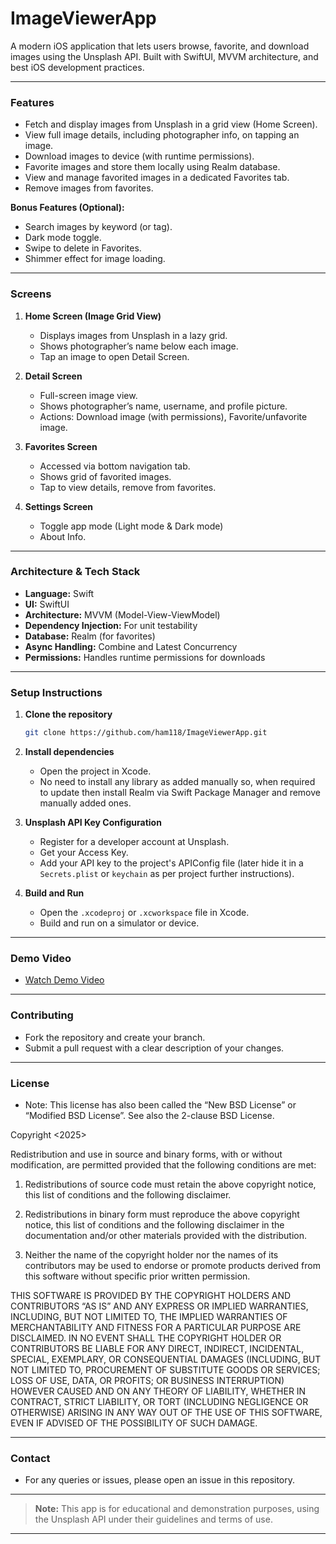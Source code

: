 # ImageViewerApp

A modern iOS application that lets users browse, favorite, and download images using the Unsplash API. Built with SwiftUI, MVVM architecture, and best iOS development practices.

---

### **Features**

- Fetch and display images from Unsplash in a grid view (Home Screen).
- View full image details, including photographer info, on tapping an image.
- Download images to device (with runtime permissions).
- Favorite images and store them locally using Realm database.
- View and manage favorited images in a dedicated Favorites tab.
- Remove images from favorites.

**Bonus Features (Optional):**

- Search images by keyword (or tag).
- Dark mode toggle.
- Swipe to delete in Favorites.
- Shimmer effect for image loading.

---

### **Screens**

1. **Home Screen (Image Grid View)**
   - Displays images from Unsplash in a lazy grid.
   - Shows photographer’s name below each image.
   - Tap an image to open Detail Screen.

2. **Detail Screen**
   - Full-screen image view.
   - Shows photographer’s name, username, and profile picture.
   - Actions: Download image (with permissions), Favorite/unfavorite image.

3. **Favorites Screen**
   - Accessed via bottom navigation tab.
   - Shows grid of favorited images.
   - Tap to view details, remove from favorites.
  
4. **Settings Screen**
   - Toggle app mode (Light mode & Dark mode)
   - About Info.

---

### **Architecture & Tech Stack**

- **Language:** Swift
- **UI:** SwiftUI
- **Architecture:** MVVM (Model-View-ViewModel)
- **Dependency Injection:** For unit testability
- **Database:** Realm (for favorites)
- **Async Handling:** Combine and Latest Concurrency
- **Permissions:** Handles runtime permissions for downloads

---

### **Setup Instructions**

1. **Clone the repository**
   ```bash
   git clone https://github.com/ham118/ImageViewerApp.git
   ```

2. **Install dependencies**
   - Open the project in Xcode.
   - No need to install any library as added manually so, when required to update then install Realm via Swift Package Manager and remove manually added ones.

3. **Unsplash API Key Configuration**
   - Register for a developer account at Unsplash.
   - Get your Access Key.
   - Add your API key to the project's APIConfig file (later hide it in a `Secrets.plist` or `keychain` as per project further instructions).

4. **Build and Run**
   - Open the `.xcodeproj` or `.xcworkspace` file in Xcode.
   - Build and run on a simulator or device.

---

### **Demo Video**

- [Watch Demo Video](YOUR_VIDEO_LINK_HERE)

---

### **Contributing**

- Fork the repository and create your branch.
- Submit a pull request with a clear description of your changes.

---

### **License**

- Note: This license has also been called the “New BSD License” or “Modified BSD License”. See also the 2-clause BSD License.

Copyright <Harsh M> <2025>

Redistribution and use in source and binary forms, with or without modification, are permitted provided that the following conditions are met:

1. Redistributions of source code must retain the above copyright notice, this list of conditions and the following disclaimer.

2. Redistributions in binary form must reproduce the above copyright notice, this list of conditions and the following disclaimer in the documentation and/or other materials provided with the distribution.

3. Neither the name of the copyright holder nor the names of its contributors may be used to endorse or promote products derived from this software without specific prior written permission.

THIS SOFTWARE IS PROVIDED BY THE COPYRIGHT HOLDERS AND CONTRIBUTORS “AS IS” AND ANY EXPRESS OR IMPLIED WARRANTIES, INCLUDING, BUT NOT LIMITED TO, THE IMPLIED WARRANTIES OF MERCHANTABILITY AND FITNESS FOR A PARTICULAR PURPOSE ARE DISCLAIMED. IN NO EVENT SHALL THE COPYRIGHT HOLDER OR CONTRIBUTORS BE LIABLE FOR ANY DIRECT, INDIRECT, INCIDENTAL, SPECIAL, EXEMPLARY, OR CONSEQUENTIAL DAMAGES (INCLUDING, BUT NOT LIMITED TO, PROCUREMENT OF SUBSTITUTE GOODS OR SERVICES; LOSS OF USE, DATA, OR PROFITS; OR BUSINESS INTERRUPTION) HOWEVER CAUSED AND ON ANY THEORY OF LIABILITY, WHETHER IN CONTRACT, STRICT LIABILITY, OR TORT (INCLUDING NEGLIGENCE OR OTHERWISE) ARISING IN ANY WAY OUT OF THE USE OF THIS SOFTWARE, EVEN IF ADVISED OF THE POSSIBILITY OF SUCH DAMAGE.

---

### **Contact**

- For any queries or issues, please open an issue in this repository.

---

> **Note:** This app is for educational and demonstration purposes, using the Unsplash API under their guidelines and terms of use.

---
